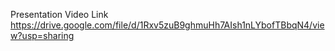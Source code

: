 Presentation Video Link
https://drive.google.com/file/d/1Rxv5zuB9ghmuHh7AIsh1nLYbofTBbqN4/view?usp=sharing
